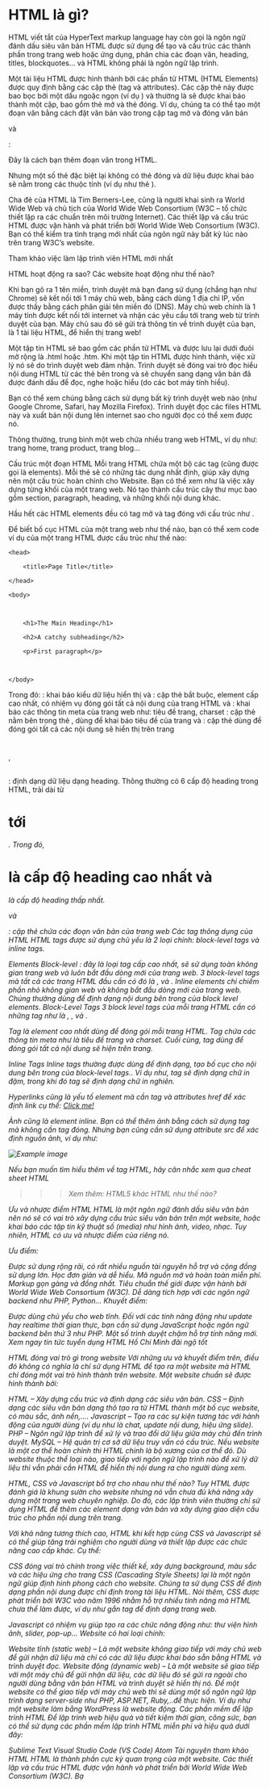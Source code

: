 # HTML là gì?
HTML viết tắt của HyperText markup language hay còn gọi là ngôn ngữ đánh dấu siêu văn bản 
HTML được sử dụng để tạo và cấu trúc các thành phần trong trang web hoặc ứng dụng, phân chia các đoạn văn, heading, titles, blockquotes… và HTML không phải là ngôn ngữ lập trình.

Một tài liệu HTML được hình thành bởi các phần tử HTML (HTML Elements) được quy định bằng các cặp thẻ (tag và attributes). Các cặp thẻ này được bao bọc bởi một dấu ngoặc ngọn (ví dụ <html>) và thường là sẽ được khai báo thành một cặp, bao gồm thẻ mở và thẻ đóng. Ví dụ, chúng ta có thể tạo một đoạn văn bằng cách đặt văn bản vào trong cặp tag mở và đóng văn bản <p> và </p> :

<p>Đây là cách bạn thêm đoạn văn trong HTML.</p>

Nhưng một số thẻ đặc biệt lại không có thẻ đóng và dữ liệu được khai báo sẽ nằm trong các thuộc tính (ví dụ như thẻ <img>).

Cha đẻ của HTML là Tim Berners-Lee, cũng là người khai sinh ra World Wide Web và chủ tịch của World Wide Web Consortium (W3C – tổ chức thiết lập ra các chuẩn trên môi trường Internet). Các thiết lập và cấu trúc HTML được vận hành và phát triển bởi World Wide Web Consortium (W3C). Bạn có thể kiểm tra tình trạng mới nhất của ngôn ngữ này bất kỳ lúc nào trên trang W3C’s website.

Tham khảo việc làm lập trình viên HTML mới nhất

HTML hoạt động ra sao?
Các website hoạt động như thế nào?

Khi bạn gõ ra 1 tên miền, trình duyệt mà bạn đang sử dụng (chẳng hạn như Chrome) sẽ kết nối tới 1 máy chủ web, bằng cách dùng 1 địa chỉ IP, vốn được thấy bằng cách phân giải tên miền đó (DNS). Máy chủ web chính là 1 máy tính được kết nối tới internet và nhận các yêu cầu tới trang web từ trình duyệt của bạn. Máy chủ sau đó sẽ gửi trả thông tin về trình duyệt của bạn, là 1 tài liệu HTML, để hiển thị trang web!

Một tập tin HTML sẽ bao gồm các phần tử HTML và được lưu lại dưới đuôi mở rộng là .html hoặc .htm. Khi một tập tin HTML được hình thành, việc xử lý nó sẽ do trình duyệt web đảm nhận. Trình duyệt sẽ đóng vai trò đọc hiểu nội dung HTML từ các thẻ bên trong và sẽ chuyển sang dạng văn bản đã được đánh dấu để đọc, nghe hoặc hiểu (do các bot máy tính hiểu).

Bạn có thể xem chúng bằng cách sử dụng bất kỳ trình duyệt web nào (như Google Chrome, Safari, hay Mozilla Firefox). Trình duyệt đọc các files HTML này và xuất bản nội dung lên internet sao cho người đọc có thể xem được nó.

Thông thường, trung bình một web chứa nhiều trang web HTML, ví dụ như: trang home, trang product, trang blog…

Cấu trúc một đoạn HTML
Mỗi trang HTML chứa một bộ các tag (cũng được gọi là elements). Mỗi thẻ sẽ có những tác dụng nhất định, giúp xây dựng nên một cấu trúc hoàn chỉnh cho Website. Bạn có thể xem như là việc xây dựng từng khối của một trang web. Nó tạo thành cấu trúc cây thư mục bao gồm section, paragraph, heading, và những khối nội dung khác.

Hầu hết các HTML elements đều có tag mở và tag đóng với cấu trúc như <tag></tag>.

Để biết bố cục HTML của một trang web như thế nào, bạn có thể xem code ví dụ của một trang HTML được cấu trúc như thế nào:

<!DOCTYPE html>

<html>

    <head>

        <title>Page Title</title>

    </head>

    <body>

 

        <h1>The Main Heading</h1>

        <h2>A catchy subheading</h2>

        <p>First paragraph</p>



    </body>

</html>
Trong đó:

<!DOCTYPE html>: khai báo kiểu dữ liệu hiển thị
<html> và </html>: cặp thẻ bắt buộc, element cấp cao nhất, có nhiệm vụ đóng gói tất cả nội dung của trang HTML
<head> và </head>: khai báo các thông tin meta của trang web như: tiêu đề trang, charset
<title> và </title>: cặp thẻ nằm bên trong thẻ <head>, dùng để khai báo tiêu đề của trang
<body> và </body>: cặp thẻ dùng để đóng gói tất cả các nội dung sẽ hiển thị trên trang
<h1></h1>, <h2></h2>: định dạng dữ liệu dạng heading. Thông thường có 6 cấp độ heading trong HTML, trải dài từ <h1> tới <h6>. Trong đó, <h1> là cấp độ heading cao nhất và <h6> là cấp độ heading thấp nhất.
<p> và </p>: cặp thẻ chứa các đoạn văn bản của trang web
Các tag thông dụng của HTML
HTML tags được sử dụng chủ yếu là 2 loại chính: block-level tags và inline tags.

Elements Block-level : đây là loại tag cấp cao nhất, sẽ sử dụng toàn không gian trang web và luôn bắt đầu dòng mới của trang web. 3 block-level tags mà tất cả các trang HTML đầu cần có đó là <html></html>, <head></head> và <body></body>.
Inline elements chỉ chiếm phần nhỏ không gian web và không bắt đầu dòng mới của trang web. Chúng thường dùng để định dạng nội dung bên trong của block level elements.
Block-Level Tags
3 block level tags của mỗi trang HTML cần có những tag như là <html>, <head>, và <body>.

Tag <html></html> là element cao nhất dùng để đóng gói mỗi trang HTML.
Tag <head></head> chứa các thông tin meta như là tiêu đề trang và charset.
Cuối cùng, <body></body> tag dùng để đóng gói tất cả nội dung sẽ hiện trên trang.
<html>

<head>

<!-- META INFORMATION -->

</head>

<body>

<!-- PAGE CONTENT -->

</body>

</html>
Inline Tags
Inline tags thường được dùng để định dạng, tạo bố cục cho nội dung bên trong của block-level tags.. Ví dụ như, tag <strong></strong> sẽ định dạng chữ in đậm, trong khi đó tag <em></em> sẽ định dạng chữ in nghiên.

Hyperlinks cũng là yếu tố element mà cần tag <a></a> và attributes href để xác định link cụ thể: <a href="https://topdev.vn/">Click me!</a>

Ảnh cũng là element inline. Bạn có thể thêm ảnh bằng cách sử dụng tag <img> mà không cần tag đóng. Nhưng bạn cũng cần sử dụng attribute src để xác định nguồn ảnh, ví dụ như:

<img src="/images/example.jpg" alt="Example image">

Nếu bạn muốn tìm hiểu thêm về tag HTML, hãy cân nhắc xem qua cheat sheet HTML

>>> Xem thêm: HTML5 khác HTML như thế nào?

Ưu và nhược điểm HTML
HTML là một ngôn ngữ đánh dấu siêu văn bản nên nó sẽ có vai trò xây dựng cấu trúc siêu văn bản trên một website, hoặc khai báo các tập tin kỹ thuật số (media) như hình ảnh, video, nhạc. Tuy nhiên, HTML có ưu và nhược điểm của riêng nó.

Ưu điểm:

Được sử dụng rộng rãi, có rất nhiều nguồn tài nguyên hỗ trợ và cộng đồng sử dụng lớn.
Học đơn giản và dễ hiểu.
Mã nguồn mở và hoàn toàn miễn phí.
Markup gọn gàng và đồng nhất.
Tiêu chuẩn thế giới được vận hành bởi World Wide Web Consortium (W3C).
Dễ dàng tích hợp với các ngôn ngữ backend như PHP, Python…
Khuyết điểm:

Được dùng chủ yếu cho web tĩnh. Đối với các tính năng động như update hay realtime thời gian thực, bạn cần sử dụng JavaScript hoặc ngôn ngữ backend bên thứ 3 như PHP.
Một số trình duyệt chậm hỗ trợ tính năng mới.
Xem ngay tin tức tuyển dụng HTML Hồ Chí Minh đãi ngộ tốt

HTML đóng vai trò gì trong website
Với những ưu và khuyết điểm trên, điều đó không có nghĩa là chỉ sử dụng HTML để tạo ra một website mà HTML chỉ đóng một vai trò hình thành trên website. Một website chuẩn sẽ được hình thành bởi:

HTML – Xây dựng cấu trúc và định dạng các siêu văn bản.
CSS – Định dạng các siêu văn bản dạng thô tạo ra từ HTML thành một bố cục website, có màu sắc, ảnh nền,….
Javascript – Tạo ra các sự kiện tương tác với hành động của người dùng (ví dụ như là chat, update nội dung, hiệu ứng slide).
PHP – Ngôn ngữ lập trình để xử lý và trao đổi dữ liệu giữa máy chủ đến trình duyệt.
MySQL – Hệ quản trị cơ sở dữ liệu truy vấn có cấu trúc.
Nếu website là một cơ thể hoàn chỉnh thì HTML chính là bộ xương của cơ thể đó. Dù website thuộc thể loại nào, giao tiếp với ngôn ngữ lập trình nào để xử lý dữ liệu thì vẫn phải cần HTML để hiển thị nội dung ra cho người dùng xem.


HTML, CSS và Javascript bổ trợ cho nhau như thế nào?
Tuy HTML được đánh giá là khung sườn cho website nhưng nó vẫn chưa đủ khả năng xây dựng một trang web chuyên nghiệp. Do đó, các lập trình viên thường chỉ sử dụng HTML để thêm các element dạng văn bản và xây dựng giao diện cấu trúc cho phần nội dung trên trang.

Với khả năng tương thích cao, HTML khi kết hợp cùng CSS và Javascript sẽ có thể giúp tăng trải nghiệm cho người dùng và thiết lập được các chức năng cao cấp khác. Cụ thể:

CSS đóng vai trò chính trong việc thiết kế, xây dựng background, màu sắc và các hiệu ứng cho trang
CSS (Cascading Style Sheets) lại là một ngôn ngữ giúp định hình phong cách cho website. Chúng ta sử dụng CSS để định dạng phần nội dung được chỉ định trong tài liệu HTML. Nói thêm, CSS được phát triển bởi W3C vào năm 1996 nhằm hỗ trợ nhiều tính năng mà HTML chưa thể làm được, ví dụ như gắn tag để định dạng trang web.

Javascript có nhiệm vụ giúp tạo ra các chức năng động như: thư viện hình ảnh, slider, pop-up…
Website có hai loại chính:

Website tĩnh (static web) – Là một website không giao tiếp với máy chủ web để gửi nhận dữ liệu mà chỉ có các dữ liệu được khai báo sẵn bằng HTML và trình duyệt đọc.
Website động (dynamic web) – Là một website sẽ giao tiếp với một máy chủ để gửi nhận dữ liệu, các dữ liệu đó sẽ gửi ra ngoài cho người dùng bằng văn bản HTML và trình duyệt sẽ hiển thị nó. Để một website có thể giao tiếp với máy chủ web thì sẽ dùng một số ngôn ngữ lập trình dạng server-side như PHP, ASP.NET, Ruby,..để thực hiện. Ví dụ như một website làm bằng WordPress là website động.
Các phần mềm để lập trình HTML
Để lập trình web hiệu quả và tiết kiệm thời gian, công sức, bạn có thể sử dụng các phần mềm lập trình HTML miễn phí và hiệu quả dưới đây:

Sublime Text
Visual Studio Code (VS Code)
Atom
Tài nguyên tham khảo HTML
HTML là thành phần cực kỳ quan trọng của một website. Các thiết lập và cấu trúc HTML được vận hành và phát triển bởi World Wide Web Consortium (W3C). Bạ